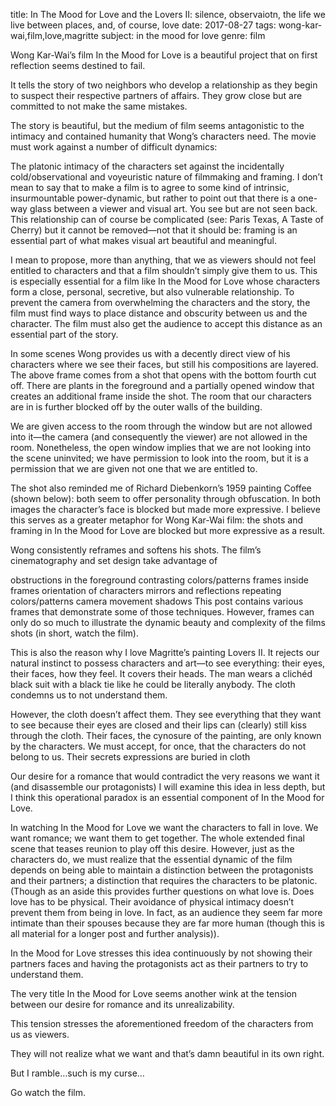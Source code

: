 title: In The Mood for Love and the Lovers II: silence, observaiotn, the life we live between places, and, of course, love
date: 2017-08-27
tags: wong-kar-wai,film,love,magritte
subject: in the mood for love
genre: film

Wong Kar-Wai’s film In the Mood for Love is a beautiful project that on first reflection seems destined to fail.

It tells the story of two neighbors who develop a relationship as they begin to suspect their respective partners of affairs. They grow close but are committed to not make the same mistakes.

The story is beautiful, but the medium of film seems antagonistic to the intimacy and contained humanity that Wong’s characters need. The movie must work against a number of difficult dynamics:

The platonic intimacy of the characters set against the incidentally cold/observational and voyeuristic nature of filmmaking and framing.
I don’t mean to say that to make a film is to agree to some kind of intrinsic, insurmountable power-dynamic, but rather to point out that there is a one-way glass between a viewer and visual art. You see but are not seen back. This relationship can of course be complicated (see: Paris Texas, A Taste of Cherry) but it cannot be removed—not that it should be: framing is an essential part of what makes visual art beautiful and meaningful.

I mean to propose, more than anything, that we as viewers should not feel entitled to characters and that a film shouldn’t simply give them to us. This is especially essential for a film like In the Mood for Love whose characters form a close, personal, secretive, but also vulnerable relationship. To prevent the camera from overwhelming the characters and the story, the film must find ways to place distance and obscurity between us and the character. The film must also get the audience to accept this distance as an essential part of the story.

In some scenes Wong provides us with a decently direct view of his characters where we see their faces, but still his compositions are layered. The above frame comes from a shot that opens with the bottom fourth cut off. There are plants in the foreground and a partially opened window that creates an additional frame inside the shot. The room that our characters are in is further blocked off by the outer walls of the building.

We are given access to the room through the window but are not allowed into it—the camera (and consequently the viewer) are not allowed in the room. Nonetheless, the open window implies that we are not looking into the scene uninvited; we have permission to look into the room, but it is a permission that we are given not one that we are entitled to.

The shot also reminded me of Richard Diebenkorn’s 1959 painting Coffee (shown below): both seem to offer personality through obfuscation. In both images the character’s face is blocked but made more expressive. I believe this serves as a greater metaphor for Wong Kar-Wai film: the shots and framing in In the Mood for Love are blocked but more expressive as a result.

Wong consistently reframes and softens his shots. The film’s cinematography and set design take advantage of

obstructions in the foreground
contrasting colors/patterns
frames inside frames
orientation of characters
mirrors and reflections
repeating colors/patterns
camera movement
shadows
This post contains various frames that demonstrate some of those techniques. However, frames can only do so much to illustrate the dynamic beauty and complexity of the films shots (in short, watch the film).

This is also the reason why I love Magritte’s painting Lovers II. It rejects our natural instinct to possess characters and art—to see everything: their eyes, their faces, how they feel. It covers their heads. The man wears a clichéd black suit with a black tie like he could be literally anybody. The cloth condemns us to not understand them.

However, the cloth doesn’t affect them. They see everything that they want to see because their eyes are closed and their lips can (clearly) still kiss through the cloth. Their faces, the cynosure of the painting, are only known by the characters. We must accept, for once, that the characters do not belong to us. Their secrets expressions are buried in cloth

Our desire for a romance that would contradict the very reasons we want it (and disassemble our protagonists)
I will examine this idea in less depth, but I think this operational paradox is an essential component of In the Mood for Love.

In watching In the Mood for Love we want the characters to fall in love. We want romance; we want them to get together. The whole extended final scene that teases reunion to play off this desire. However, just as the characters do, we must realize that the essential dynamic of the film depends on being able to maintain a distinction between the protagonists and their partners; a distinction that requires the characters to be platonic. (Though as an aside this provides further questions on what love is. Does love has to be physical. Their avoidance of physical intimacy doesn’t prevent them from being in love. In fact, as an audience they seem far more intimate than their spouses because they are far more human (though this is all material for a longer post and further analysis)).

In the Mood for Love stresses this idea continuously by not showing their partners faces and having the protagonists act as their partners to try to understand them.

The very title In the Mood for Love seems another wink at the tension between our desire for romance and its unrealizability.

This tension stresses the aforementioned freedom of the characters from us as viewers.

They will not realize what we want and that’s damn beautiful in its own right.

But I ramble…such is my curse…

Go watch the film.
